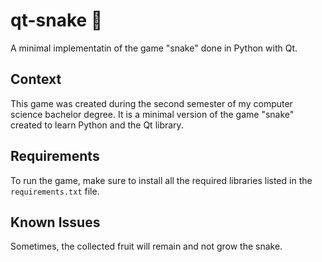# qt-snake :snake:

A minimal implementatin of the game "snake" done in Python with Qt.

## Context

This game was created during the second semester of my computer science bachelor degree. It is a minimal version of the game "snake" created to learn Python and the Qt library.

## Requirements

To run the game, make sure to install all the required libraries listed in the `requirements.txt` file.

## Known Issues

Sometimes, the collected fruit will remain and not grow the snake.
